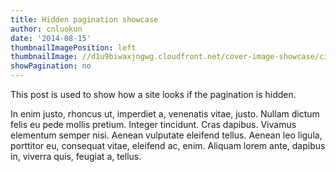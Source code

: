 ```yaml
---
title: Hidden pagination showcase
author: cnluokun
date: '2014-08-15'
thumbnailImagePosition: left
thumbnailImage: //d1u9biwaxjngwg.cloudfront.net/cover-image-showcase/city-750.jpg
showPagination: no
---
```


This post is used to show how a site looks if the pagination is hidden.
<!--more-->

In enim justo, rhoncus ut, imperdiet a, venenatis vitae, justo. Nullam dictum felis eu pede mollis pretium. Integer tincidunt. Cras dapibus. Vivamus elementum semper nisi. Aenean vulputate eleifend tellus. Aenean leo ligula, porttitor eu, consequat vitae, eleifend ac, enim. Aliquam lorem ante, dapibus in, viverra quis, feugiat a, tellus.
